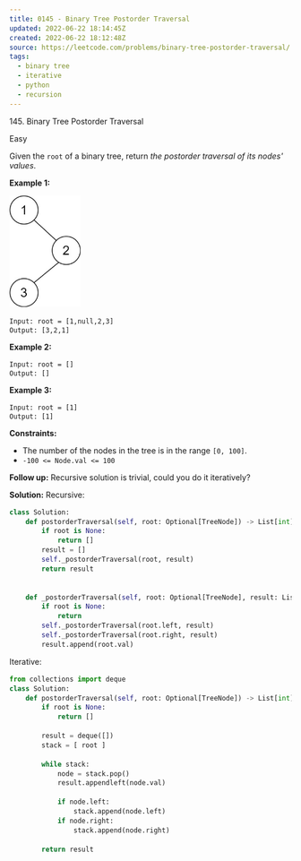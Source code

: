 ```yaml
---
title: 0145 - Binary Tree Postorder Traversal
updated: 2022-06-22 18:14:45Z
created: 2022-06-22 18:12:48Z
source: https://leetcode.com/problems/binary-tree-postorder-traversal/
tags:
  - binary tree
  - iterative
  - python
  - recursion
---
```


145\. Binary Tree Postorder Traversal

Easy

Given the `root` of a binary tree, return *the postorder traversal of its nodes' values*.

**Example 1:**

<img width="127" height="199" src="../_resources/pre1_974c6843bf904c6eb3407c15b6a77784.jpg"/>

```
Input: root = [1,null,2,3]
Output: [3,2,1]

```

**Example 2:**

```
Input: root = []
Output: []

```

**Example 3:**

```
Input: root = [1]
Output: [1]

```

**Constraints:**

- The number of the nodes in the tree is in the range `[0, 100]`.
- `-100 <= Node.val <= 100`

**Follow up:** Recursive solution is trivial, could you do it iteratively?

**Solution:**
Recursive:
```python
class Solution:
    def postorderTraversal(self, root: Optional[TreeNode]) -> List[int]:
        if root is None:
            return []
        result = []
        self._postorderTraversal(root, result)
        return result

        
    def _postorderTraversal(self, root: Optional[TreeNode], result: List[int]):
        if root is None:
            return
        self._postorderTraversal(root.left, result)
        self._postorderTraversal(root.right, result)
        result.append(root.val)

```

Iterative:
```python
from collections import deque
class Solution:
    def postorderTraversal(self, root: Optional[TreeNode]) -> List[int]:
        if root is None:
            return []
        
        result = deque([])
        stack = [ root ]
        
        while stack:
            node = stack.pop()
            result.appendleft(node.val)

            if node.left:
                stack.append(node.left)
            if node.right:
                stack.append(node.right)

        return result
```